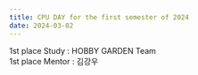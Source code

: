 ```yaml
---
title: CPU DAY for the first semester of 2024
date: 2024-03-02
---
```


1st place Study : HOBBY GARDEN Team <br>
1st place Mentor : 김강우 <br>

<!--more-->